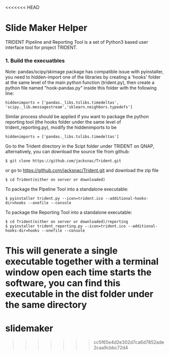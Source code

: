<<<<<<< HEAD
<!--
 Copyright (c) 2018, TRIDENT Pipeline and Reporting Tool, Sydney Neuroimaging 
 Analysis Centre, AU, All rights reserved.
 -->

# Slide Maker Helper

TRIDENT Pipeline and Reporting Tool is a set of Python3 based user interface tool for project TRIDENT.



### 1. Build the execuatbles

Note: pandas/scipy/skimage package has compatible issue with pyinstaller, you need to hidden-import one of the libraries by creating a 'hooks' folder at the same level of the main python function (trident.py), then create a python file named "hook-pandas.py" inside this folder with the following line:
```
hiddenimports = ['pandas._libs.tslibs.timedeltas', 'scipy._lib.messagestream','sklearn.neighbors.typedefs']
```

Similar process should be applied if you want to package the python reporting tool (the hooks folder under the same level of trident_reporting.py), modify the hiddenimports to be
```
hiddenimports = ['pandas._libs.tslibs.timedeltas']
```
Go to the Trident directory in the Scipt folder under TRIDENT on QNAP,
alternatively, you can download the source file from github:
```
$ git clone https://github.com/jacksnac/Trident.git
```
or go to https://github.com/jacksnac/Trident.git and download the zip file

```
$ cd Trident(either on server or downloaded)
```

To package the Pipeline Tool into a standalone executable:
```
$ pyinstaller trident.py --icon=trident.ico --additional-hooks-dir=hooks --onefile --console

```
To package the Reporting Tool into a standalone executable:
```
$ cd Trident(either on server or downloaded)/reporting
$ pyinstaller trident_reporting.py --icon=trident.ico --additional-hooks-dir=hooks --onefile --console

```
This will generate a single executable together with a terminal window open each time starts the software, you can find this executable in the dist folder under the same directory
=======
# slidemaker
>>>>>>> cc5f65e4d2e302d7ca6d7852ade2caa9cbbc72d4
